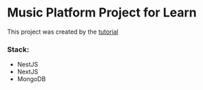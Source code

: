 # Music Platform Project for Learn

This project was created by the [tutorial](https://youtu.be/A0CfYSVzAZI)

### Stack:
- NestJS
- NextJS
- MongoDB
